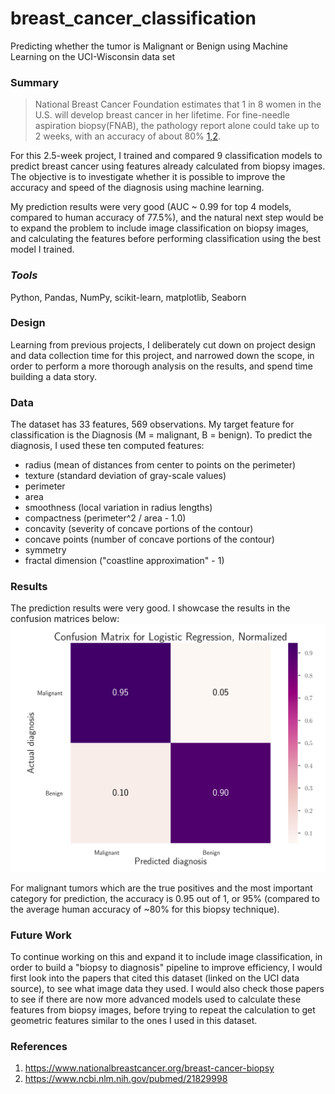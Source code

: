 # breast_cancer_classification
Predicting whether the tumor is Malignant or Benign using Machine Learning on the UCI-Wisconsin data set

### Summary

> National Breast Cancer Foundation estimates that 1 in 8 women in the U.S. will develop breast cancer in her lifetime. For fine-needle aspiration biopsy(FNAB), the pathology report alone could take up to 2 weeks, with an accuracy of about 80% [1,2](https://github.com/floraxinru/breast_cancer_classification/blob/master/README.md#references). 

For this 2.5-week project, I trained and compared 9 classification models to predict breast cancer using features already calculated from biopsy images. The objective is to investigate whether it is possible to improve the accuracy and speed of the diagnosis using machine learning.

My prediction results were very good (AUC ~ 0.99 for top 4 models, compared to human accuracy of 77.5%), and the natural next step would be to expand the problem to include image classification on biopsy images, and calculating the features before performing classification using the best model I trained. 

### *Tools*
Python, Pandas, NumPy, scikit-learn, matplotlib, Seaborn

### Design
Learning from previous projects, I deliberately cut down on project design and data collection time for this project, and narrowed down the scope, in order to perform a more thorough analysis on the results, and spend time building a data story.

### Data
The dataset has 33 features, 569 observations. My target feature for classification is the Diagnosis (M = malignant, B = benign). To predict the diagnosis, I used these ten computed features:

  * radius (mean of distances from center to points on the perimeter)
  * texture (standard deviation of gray-scale values)
  * perimeter
  * area
  * smoothness (local variation in radius lengths)
  * compactness (perimeter^2 / area - 1.0)
  * concavity (severity of concave portions of the contour)
  * concave points (number of concave portions of the contour)
  * symmetry
  * fractal dimension ("coastline approximation" - 1)


### Results
The prediction results were very good. I showcase the results in the confusion matrices below:
![normalized confusion matrix](cm_LR_poster_norm_no_rotation.png)

For malignant tumors which are the true positives and the most important category for prediction, the accuracy is 0.95 out of 1, or 95% (compared to the average human accuracy of ~80% for this biopsy technique).

### Future Work
To continue working on this and expand it to include image classification, in order to build a "biopsy to diagnosis" pipeline to improve efficiency, I would first look into the papers that cited this dataset (linked on the UCI data source), to see what image data they used. I would also check those papers to see if there are now more advanced models used to calculate these features from biopsy images, before trying to repeat the calculation to get geometric features similar to the ones I used in this dataset.

### References
1. https://www.nationalbreastcancer.org/breast-cancer-biopsy
2. https://www.ncbi.nlm.nih.gov/pubmed/21829998
